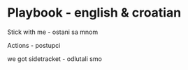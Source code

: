 # Playbook - english & croatian


Stick with me - ostani sa mnom

Actions - postupci

we got sidetracket - odlutali smo
